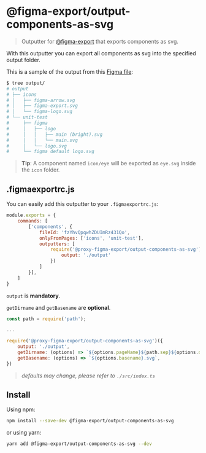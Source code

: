 # @figma-export/output-components-as-svg

> Outputter for [@figma-export](https://github.com/marcomontalbano/figma-export) that exports components as svg.

With this outputter you can export all components as svg into the specified output folder.

This is a sample of the output from this [Figma file](https://www.figma.com/file/fzYhvQpqwhZDUImRz431Qo):

```sh
$ tree output/
# output
# ├── icons
# │   ├── figma-arrow.svg
# │   ├── figma-export.svg
# │   └── figma-logo.svg
# └── unit-test
#     ├── figma
#     │   ├── logo
#     │   │   ├── main (bright).svg
#     │   │   └── main.svg
#     │   └── logo.svg
#     └── figma default logo.svg
```

> **Tip**: A component named `icon/eye` will be exported as `eye.svg` inside the `icon` folder.

## .figmaexportrc.js

You can easily add this outputter to your `.figmaexportrc.js`:

```js
module.exports = {
    commands: [
        ['components', {
            fileId: 'fzYhvQpqwhZDUImRz431Qo',
            onlyFromPages: ['icons', 'unit-test'],
            outputters: [
                require('@proxy-figma-export/output-components-as-svg')({
                    output: './output'
                })
            ]
        }],
    ]
}
```

`output` is **mandatory**.

`getDirname` and `getBasename` are **optional**.

```js
const path = require('path');

...

require('@proxy-figma-export/output-components-as-svg')({
    output: './output',
    getDirname: (options) => `${options.pageName}${path.sep}${options.dirname}`,
    getBasename: (options) => `${options.basename}.svg`,
})
```

> *defaults may change, please refer to `./src/index.ts`*

## Install

Using npm:

```sh
npm install --save-dev @figma-export/output-components-as-svg
```

or using yarn:

```sh
yarn add @figma-export/output-components-as-svg --dev
```
